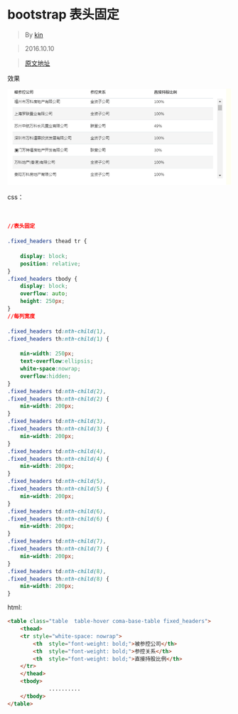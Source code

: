 # bootstrap 表头固定

>By [kin](https://cuikangjie.github.io/resume/)

>2016.10.10

>[原文地址](https://cuikangjie.github.io/blog-kin/study/html5/bootstrap-table.html)



效果

![效果](../img/bootstrap-table.png)

css：
```css


//表头固定

.fixed_headers thead tr {

    display: block;
    position: relative;
}
.fixed_headers tbody {
    display: block;
    overflow: auto;
    height: 250px;
}
//每列宽度

.fixed_headers td:nth-child(1),
.fixed_headers th:nth-child(1) {

    min-width: 250px;
    text-overflow:ellipsis;
    white-space:nowrap;
    overflow:hidden;
}
.fixed_headers td:nth-child(2),
.fixed_headers th:nth-child(2) {
    min-width: 200px;
}
.fixed_headers td:nth-child(3),
.fixed_headers th:nth-child(3) {
    min-width: 200px;
}
.fixed_headers td:nth-child(4),
.fixed_headers th:nth-child(4) {
    min-width: 200px;
}
.fixed_headers td:nth-child(5),
.fixed_headers th:nth-child(5) {
    min-width: 200px;
}
.fixed_headers td:nth-child(6),
.fixed_headers th:nth-child(6) {
    min-width: 200px;
}
.fixed_headers td:nth-child(7),
.fixed_headers th:nth-child(7) {
    min-width: 200px;
}
.fixed_headers td:nth-child(8),
.fixed_headers th:nth-child(8) {
    min-width: 200px;
}
```

html:
```html
<table class="table  table-hover coma-base-table fixed_headers">
    <thead>
    <tr style="white-space: nowrap">
        <th  style="font-weight: bold;">被参控公司</th>
        <th  style="font-weight: bold;">参控关系</th>
        <th  style="font-weight: bold;">直接持股比例</th>
    </tr>
    </thead>
    <tbody>
   　　　　　　..........
    </tbody>
</table>
```
　





　　
